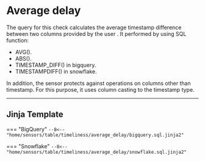 # Average delay
The query for this check calculates the average timestamp difference between two columns provided by the user .
It performed by using SQL function:

- AVG().
- ABS().
- TIMESTAMP_DIFF() in bigquery.
- TIMESTAMPDIFF() in snowflake.

In addition, the sensor protects against operations on columns other than timestamp.
For this purpose, it uses column casting to the timestamp type.
___
## Jinja Template
=== "BigQuery"
    ```
    --8<-- "home/sensors/table/timeliness/average_delay/bigquery.sql.jinja2"
    ```

=== "Snowflake"
    ```
    --8<-- "home/sensors/table/timeliness/average_delay/snowflake.sql.jinja2"
    ```